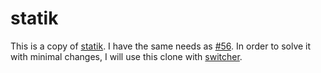 # statik

This is a copy of [statik](https://github.com/rakyll/statik).
I have the same needs as [#56](https://github.com/rakyll/statik/issues/56).
In order to solve it with minimal changes, I will use this clone with [switcher](https://github.com/ddosakura/gKit/tree/master/statik-switcher).
